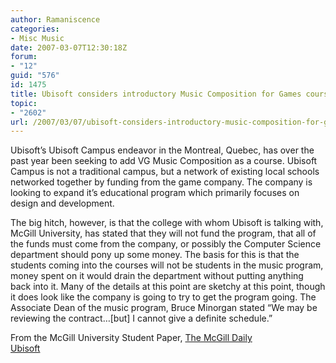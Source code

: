 ```yaml
---
author: Ramaniscence
categories:
- Misc Music
date: 2007-03-07T12:30:18Z
forum:
- "12"
guid: "576"
id: 1475
title: Ubisoft considers introductory Music Composition for Games course
topic:
- "2602"
url: /2007/03/07/ubisoft-considers-introductory-music-composition-for-games-course/
---
```


Ubisoft&#8217;s Ubisoft Campus endeavor in the Montreal, Quebec, has over the past year been seeking to add VG Music Composition as a course. Ubisoft Campus is not a traditional campus, but a network of existing local schools networked together by funding from the game company. The company is looking to expand it&#8217;s educational program which primarily focuses on design and development.
  
The big hitch, however, is that the college with whom Ubisoft is talking with, McGill University, has stated that they will not fund the program, that all of the funds must come from the company, or possibly the Computer Science department should pony up some money. The basis for this is that the students coming into the courses will not be students in the music program, money spent on it would drain the department without putting anything back into it. Many of the details at this point are sketchy at this point, though it does look like the company is going to try to get the program going. The Associate Dean of the music program, Bruce Minorgan stated <span class="bodytext">&#8220;We may be reviewing the contract&#8230;[but] I cannot give a definite schedule.&#8221;</p> 

<p>
  From the McGill University Student Paper, <a href="http://www.mcgilldaily.com/view.php?aid=5960" target="_blank">The McGill Daily</a><br /><a href="http://www.ubi.com/" target="_blank">Ubisoft</a><br /></span>
</p>